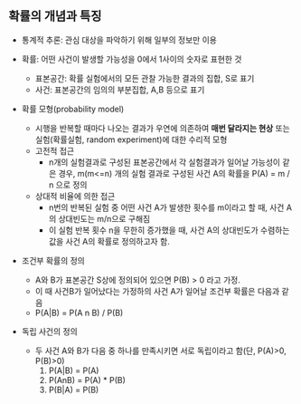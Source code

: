 ## 확률의 개념과 특징

- 통계적 추론: 관심 대상을 파악하기 위해 일부의 정보만 이용
- 확률: 어떤 사건이 발생할 가능성을 0에서 1사이의 숫자로 표현한 것
  - 표본공간: 확률 실험에서의 모든 관찰 가능한 결과의 집합, S로 표기
  - 사건: 표본공간의 임의의 부분집합, A,B 등으로 표기

- 확률 모형(probability model)
  - 시행을 반복할 때마다 나오는 결과가 우연에 의존하여 **매번 달라지는 현상** 또는 실험(확률실험, random experiment)에 대한 수리적 모형
  - 고전적 접근
    - n개의 실험결과로 구성된 표본공간에서 각 실험결과가 일어날 가능성이 같은 경우, m(m<=n) 개의 실험 결과로 구성된 사건 A의 확률을 P(A) = m / n 으로 정의
  - 상대적 비율에 의한 접근
    - n번의 반복된 실험 중 어떤 사건 A가 발생한 횟수를 m이라고 할 때, 사건 A의 상대빈도는 m/n으로 구해짐
    - 이 실험 반복 횟수 n을 무한히 증가했을 때, 사건 A의 상대빈도가 수렴하는 값을 사건 A의 확률로 정의하고자 함.
- 조건부 확률의 정의
  - A와 B가 표본공간 S상에 정의되어 있으면 P(B) > 0 라고 가정.
  - 이 때 사건B가 일어났다는 가정하의 사건 A가 일어날 조건부 확률은 다음과 같음
  - P(A|B) = P(A n B) / P(B)
- 독립 사건의 정의
  - 두 사건 A와 B가 다음 중 하나를 만족시키면 서로 독립이라고 함(단, P(A)>0, P(B)>0)
    1) P(A|B) = P(A)
    2) P(AnB) = P(A) * P(B)
    3) P(B|A) = P(B)
